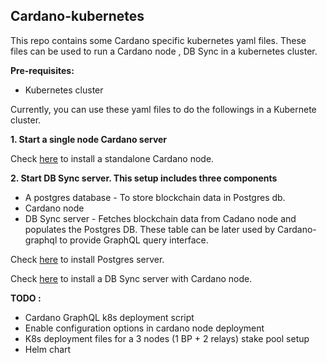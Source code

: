 Cardano-kubernetes
--------------------

This repo contains some Cardano specific kubernetes yaml files. These files can be used to run a Cardano node , DB Sync
in a kubernetes cluster.

**Pre-requisites:**

- Kubernetes cluster



Currently, you can use these yaml files to do the followings in a Kubernete cluster.

**1. Start a single node Cardano server**
  
  Check [here](docs/node-setup.md) to install a standalone Cardano node.
   
**2. Start DB Sync server. This setup includes three components**

- A postgres database - To store blockchain data in Postgres db.
- Cardano node
- DB Sync server - Fetches blockchain data from Cadano node and populates the Postgres DB. These table can be later used by Cardano-graphql to provide GraphQL query interface.
    
Check [here](docs/postgres-setup.md) to install Postgres server.
    
Check [here](docs/dbsync-setup.md) to install a DB Sync server with Cardano node.
    
  
**TODO :**

- Cardano GraphQL k8s deployment script
- Enable configuration options in cardano node deployment
- K8s deployment files for a 3 nodes (1 BP + 2 relays) stake pool setup
- Helm chart
